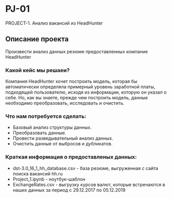 # PJ-01
 PROJECT-1. Анализ вакансий из HeadHunter 
 
## Описание проекта
Произвести анализ данных резюме предоставленных компание HeadHunter
 
### Какой кейс мы решаеи?
Компания HeadHunter хочет построить модель, которая бы автоматически определяла примерный уровень заработной платы, подходящей пользователю, исходя из информации, которую он указал о себе. Но, как вы знаете, прежде чем построить модель, данные необходимо преобразовать, исследовать и очистить.
 
 ### Что нам потребуется сделать:
- Базовый анализ структуры данных.
- Преобразовать данные.
- Провести разведывательный анализ данных.
- Очистить данные от выбросов и дубликатов.

### Краткая информация о предоставленых данных:
- dst-3.0_16_1_hh_database.csv - база резюме, выгруженная с сайта поиска вакансий hh.ru
- Project_1.ipynb - ноутбук-шаблон
- ExchangeRates.csv - выгрузку курсов валют, которые встречаются в наших данных за период с 29.12.2017 по 05.12.2019
